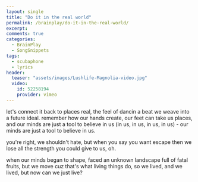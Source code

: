 ```yaml
---
layout: single
title: "Do it in the real world"
permalink: /brainplay/do-it-in-the-real-world/
excerpt: 
comments: true
categories:
  - BrainPlay
  - SongSnippets
tags:
  - scubaphone
  - lyrics
header:
  teaser: "assets/images/Lushlife-Magnolia-video.jpg"
  video:
    id: 52258194
    provider: vimeo
---
```


let's connect it back to places real, the feel of dancin a beat we weave into a future ideal. remember how our hands create, our feet can take us places, and our minds are just a tool to believe in us (in us, in us, in us, in us) - our minds are just a tool to believe in us. 

you're right, we shouldn't hate, but when you say you want escape then we lose all the strength you could give to us, oh. 

when our minds began to shape, faced an unknown landscape full of fatal fruits, but we move cuz that's what living things do, so we lived, and we lived, but now can we just live?
